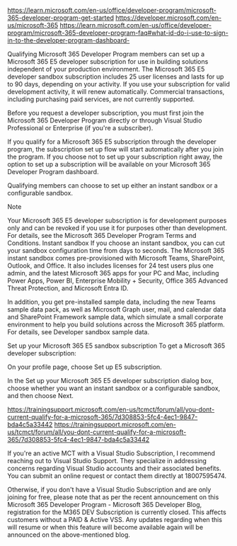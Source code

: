 https://learn.microsoft.com/en-us/office/developer-program/microsoft-365-developer-program-get-started
https://developer.microsoft.com/en-us/microsoft-365
https://learn.microsoft.com/en-us/office/developer-program/microsoft-365-developer-program-faq#what-id-do-i-use-to-sign-in-to-the-developer-program-dashboard-

Qualifying Microsoft 365 Developer Program members can set up a Microsoft 365 E5 developer subscription for use in building solutions independent of your production environment. The Microsoft 365 E5 developer sandbox subscription includes 25 user licenses and lasts for up to 90 days, depending on your activity. If you use your subscription for valid development activity, it will renew automatically. Commercial transactions, including purchasing paid services, are not currently supported.

Before you request a developer subscription, you must first join the Microsoft 365 Developer Program directly or through Visual Studio Professional or Enterprise (if you're a subscriber).

If you qualify for a Microsoft 365 E5 subscription through the developer program, the subscription set up flow will start automatically after you join the program. If you choose not to set up your subscription right away, the option to set up a subscription will be available on your Microsoft 365 Developer Program dashboard.

Qualifying members can choose to set up either an instant sandbox or a configurable sandbox.

 Note

Your Microsoft 365 E5 developer subscription is for development purposes only and can be revoked if you use it for purposes other than development. For details, see the Microsoft 365 Developer Program Terms and Conditions.
Instant sandbox
If you choose an instant sandbox, you can cut your sandbox configuration time from days to seconds. The Microsoft 365 instant sandbox comes pre-provisioned with Microsoft Teams, SharePoint, Outlook, and Office. It also includes licenses for 24 test users plus one admin, and the latest Microsoft 365 apps for your PC and Mac, including Power Apps, Power BI, Enterprise Mobility + Security, Office 365 Advanced Threat Protection, and Microsoft Entra ID.

In addition, you get pre-installed sample data, including the new Teams sample data pack, as well as Microsoft Graph user, mail, and calendar data and SharePoint Framework sample data, which simulate a small corporate environment to help you build solutions across the Microsoft 365 platform. For details, see Developer sandbox sample data.

Set up your Microsoft 365 E5 sandbox subscription
To get a Microsoft 365 developer subscription:

On your profile page, choose Set up E5 subscription.

In the Set up your Microsoft 365 E5 developer subscription dialog box, choose whether you want an instant sandbox or a configurable sandbox, and then choose Next.



https://trainingsupport.microsoft.com/en-us/tcmct/forum/all/you-dont-current-qualify-for-a-microsoft-365/7d308853-5fc4-4ec1-9847-bda4c5a33442
https://trainingsupport.microsoft.com/en-us/tcmct/forum/all/you-dont-current-qualify-for-a-microsoft-365/7d308853-5fc4-4ec1-9847-bda4c5a33442

If you're an active MCT with a Visual Studio Subscription, I recommend reaching out to Visual Studio Support. They specialize in addressing concerns regarding Visual Studio accounts and their associated benefits. You can submit an online request or contact them directly at 18007595474.

Otherwise, if you don't have a Visual Studio Subscription and are only joining for free, please note that as per the recent announcement on this Microsoft 365 Developer Program - Microsoft 365 Developer Blog, registration for the M365 DEV Subscription is currently closed. This affects customers without a PAID & Active VSS. Any updates regarding when this will resume or when this feature will become available again will be announced on the above-mentioned blog.

